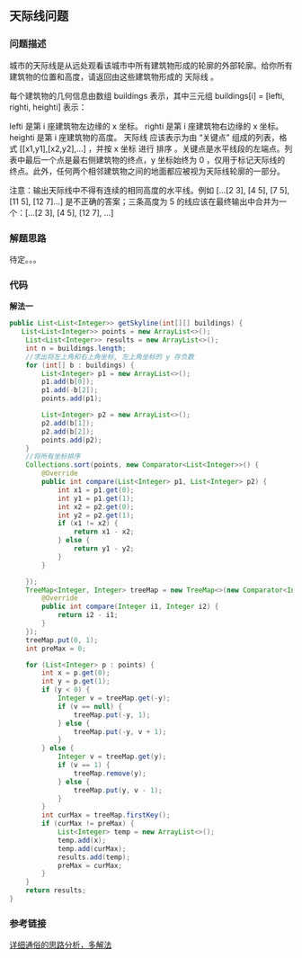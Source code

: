 ## 天际线问题

### 问题描述
城市的天际线是从远处观看该城市中所有建筑物形成的轮廓的外部轮廓。给你所有建筑物的位置和高度，请返回由这些建筑物形成的 天际线 。

每个建筑物的几何信息由数组 buildings 表示，其中三元组 buildings[i] = [lefti, righti, heighti] 表示：

lefti 是第 i 座建筑物左边缘的 x 坐标。
righti 是第 i 座建筑物右边缘的 x 坐标。
heighti 是第 i 座建筑物的高度。
天际线 应该表示为由 “关键点” 组成的列表，格式 [[x1,y1],[x2,y2],...] ，并按 x 坐标 进行 排序 。关键点是水平线段的左端点。列表中最后一个点是最右侧建筑物的终点，y 坐标始终为 0 ，仅用于标记天际线的终点。此外，任何两个相邻建筑物之间的地面都应被视为天际线轮廓的一部分。

注意：输出天际线中不得有连续的相同高度的水平线。例如 [...[2 3], [4 5], [7 5], [11 5], [12 7]...] 是不正确的答案；三条高度为 5 的线应该在最终输出中合并为一个：[...[2 3], [4 5], [12 7], ...]

### 解题思路
待定。。。

### 代码

**解法一**
```java
public List<List<Integer>> getSkyline(int[][] buildings) {
   List<List<Integer>> points = new ArrayList<>();
    List<List<Integer>> results = new ArrayList<>();
    int n = buildings.length;
    //求出将左上角和右上角坐标, 左上角坐标的 y 存负数
    for (int[] b : buildings) {
        List<Integer> p1 = new ArrayList<>();
        p1.add(b[0]);
        p1.add(-b[2]);
        points.add(p1);

        List<Integer> p2 = new ArrayList<>();
        p2.add(b[1]);
        p2.add(b[2]);
        points.add(p2);
    }
    //将所有坐标排序
    Collections.sort(points, new Comparator<List<Integer>>() {
        @Override
        public int compare(List<Integer> p1, List<Integer> p2) {
            int x1 = p1.get(0);
            int y1 = p1.get(1);
            int x2 = p2.get(0);
            int y2 = p2.get(1);
            if (x1 != x2) {
                return x1 - x2;
            } else {
                return y1 - y2;
            }
        }

    });
    TreeMap<Integer, Integer> treeMap = new TreeMap<>(new Comparator<Integer>() {
        @Override
        public int compare(Integer i1, Integer i2) {
            return i2 - i1;
        }
    });
    treeMap.put(0, 1);
    int preMax = 0;

    for (List<Integer> p : points) {
        int x = p.get(0);
        int y = p.get(1);
        if (y < 0) {
            Integer v = treeMap.get(-y);
            if (v == null) {
                treeMap.put(-y, 1);
            } else {
                treeMap.put(-y, v + 1);
            }
        } else {
            Integer v = treeMap.get(y);
            if (v == 1) {
                treeMap.remove(y);
            } else {
                treeMap.put(y, v - 1);
            }
        }
        int curMax = treeMap.firstKey();
        if (curMax != preMax) {
            List<Integer> temp = new ArrayList<>();
            temp.add(x);
            temp.add(curMax);
            results.add(temp);
            preMax = curMax;
        }
    }
    return results;
}
```

### 参考链接
[详细通俗的思路分析，多解法](https://leetcode-cn.com/problems/the-skyline-problem/solution/xiang-xi-tong-su-de-si-lu-fen-xi-duo-jie-fa-by--45/)
